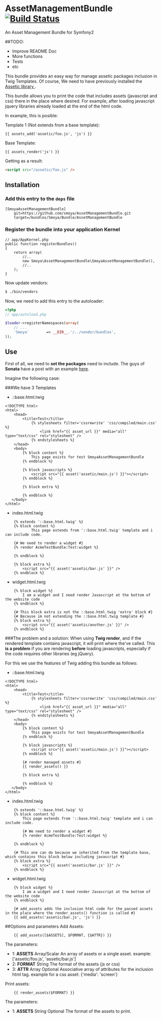 AssetManagementBundle [![Build Status](https://secure.travis-ci.org/smoya/AssetManagementBundle.png)](http://travis-ci.org/smoya/AssetManagementBundle)
=====================

An Asset Management Bundle for Symfony2

##TODO:
* Improve README Doc
* More functions
* Tests
* etc

This bundle provides an easy way for
manage assetic packages inclusion in Twig Templates. Of course, We need to have previously installed the [Assetic library ](/kriswallsmith/assetic).

This bundle allows you to print the code that includes assets (javascript and css) there in the place where desired. For example, after loading javascript jquery libraries already loaded at the end of the html code.

In example, this is posible:

Template 1 (Not extends from a base template):
``` jinja
{{ assets_add('assetic/foo.js', 'js') }}
```

Base Template:
``` jinja
{{ assets_render('js') }}
```

Getting as a result:

``` html
<script src="/assetic/foo.js" />
```

## Installation

### Add this entry to the `deps` file

```
[SmoyaAssetManagementBundle]
    git=https://github.com/smoya/AssetManagementBundle.git
    target=/bundles/Smoya/Bundle/AssetManagementBundle
```
    
### Register the bundle into your application Kernel

    // app/AppKernel.php
    public function registerBundles()
    {
        return array(
            //..
            new Smoya\AssetManagementBundle\SmoyaAssetManagementBundle(),
            //..
        );
    }

Now update vendors:

``` bash
$ ./bin/vendors
```

Now, we need to add this entry to the autoloader:

``` php
<?php
// app/autoload.php

$loader->registerNamespaces(array(
    // ...
    'Smoya'        => __DIR__.'/../vendor/bundles',
));
```

## Use

First of all, we need to **set the packages** need to include.
The guys of **Sonata** have a post with an example [here](http://sonata-project.org/blog/2012/5/15/assetic-package-configuration).

Imagine the following case:

###We have 3 Templates
* ::base.html.twig
``` jinja
<!DOCTYPE html>
<html>
    <head>
        <title>Test</title>
            {% stylesheets filter='cssrewrite' 'css/compiled/main.css' %}
                <link href="{{ asset_url }}" media="all" type="text/css" rel="stylesheet" />
            {% endstylesheets %}
    </head>
    <body>
        {% block content %}
            This page exists for test SmoyaAssetManagementBundle
        {% endblock %}
    
        {% block javascripts %}
            <script src="{{ asset('assetic/main.js') }}"></script>
        {% endblock %}
    
        {% block extra %}
    
        {% endblock %}
   </body>
</html>
```

* index.html.twig
``` jinja
    {% extends '::base.html.twig' %}
    {% block content %}
            This page extends from '::base.html.twig' template and i can include code.
        
    {# We need to render a widget #}
    {% render AcmeTestBundle:Test:widget %}
        
    {% endblock %}

    {% block extra %}
        <script src="{{ asset('assetic/bar.js' }}" />
    {% endblock %}
```

* widget.html.twig
``` jinja
    {% block widget %}
        I am a widget and I need render Javascript at the bottom of the website code       
    {% endblock %}
    
    {# This block extra is not the ::base.html.twig 'extra' block #}
    {# Because im not extending the ::base.html.twig template #}
    {% block extra %}
        <script src="{{ asset('assetic/another.js' }}" />
    {% endblock %}
```

###The problem and a solution:
When using **Twig render**, and if the rendered template contains javascript, it will print where the've called. This **is a problem** if you are rendering **before** loading javascripts, especially if the code requires other libraries (eg jQuery).

For this we use the features of Twig adding this bundle as follows:

* ::base.html.twig
``` jinja
<!DOCTYPE html>
<html>
    <head>
        <title>Test</title>
            {% stylesheets filter='cssrewrite' 'css/compiled/main.css' %}
                <link href="{{ asset_url }}" media="all" type="text/css" rel="stylesheet" />
            {% endstylesheets %}
    </head>
    <body>
        {% block content %}
            This page exists for test SmoyaAssetManagementBundle
        {% endblock %}
    
        {% block javascripts %}
            <script src="{{ asset('assetic/main.js') }}"></script>
        {% endblock %}
    
        {# render managed assets #}
        {{ render_assets() }} 
    
        {% block extra %}
    
        {% endblock %}
   </body>
</html>
```
* index.html.twig
``` jinja
    {% extends '::base.html.twig' %}
    {% block content %}
        This page extends from '::base.html.twig' template and i can include code.
        
        {# We need to render a widget #}
        {% render AcmeTestBundle:Test:widget %}
        
    {% endblock %}
    
    {# This one can do because we inherited from the template base, which contains this block below including javascript #}
    {% block extra %}
        <script src="{{ asset('assetic/bar.js' }}" />
    {% endblock %}
```
* widget.html.twig
``` jinja
    {% block widget %}
        I am a widget and I need render Javascript at the bottom of the website code       
    {% endblock %}
    
    {# add_assets adds the inclusion html code for the passed assets in the place where the render_assets() function is called #}
    {{ add_assets('assetic/bar.js', 'js') }}
```

##Options and parameters
Add Assets:    
``` jinja
    {{ add_assets([$ASSETS], $FORMAT, {$ATTR}) }}
```

The parameters:

* 1: **ASSETS** Array/Scalar An array of assets or a single asset. example: ['assetic/foo.js', 'assetic/bar.js']
* 2: **FORMAT** String The format of the assets (js or css)
* 3: **ATTR** Array Optional Associative array of attributes for the inclusion html tag. example for a css asset: {'media': 'screen'}

Print assets:    
``` jinja
    {{ render_assets($FORMAT) }}
```

The parameters:

* 1: **ASSETS** String Optional The format of the assets to print.